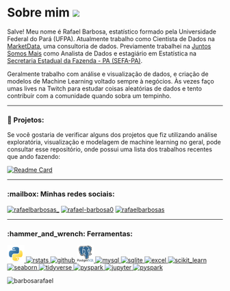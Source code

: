 # Sobre mim <img src="https://raw.githubusercontent.com/MartinHeinz/MartinHeinz/master/wave.gif" width="30px">

Salve! Meu nome é Rafael Barbosa, estatístico formado pela Universidade Federal do Pará (UFPA). Atualmente trabalho como Cientista de Dados na [MarketData](https://www.marketdata.com.br/), uma consultoria de dados. Previamente trabalhei na [Juntos Somos Mais](https://www.juntossomosmais.com.br/home/institucional) como Analista de Dados e estagiário em Estatística na [Secretaria Estadual da Fazenda - PA (SEFA-PA)](http://www.sefa.pa.gov.br/institucional). 

Geralmente trabalho com análise e visualização de dados, e criação de modelos de Machine Learning voltado sempre à negócios. Às vezes faço umas lives na Twitch para estudar coisas aleatórias de dados e tento contribuir com a comunidade quando sobra um tempinho. 

--- 

<h3 align="left"> 🔭 Projetos: </h3>

Se você gostaria de verificar alguns dos projetos que fiz utilizando análise exploratória, visualização e modelagem de machine learning no geral, pode consultar esse repositório, onde possui uma lista dos trabalhos recentes que ando fazendo:

[![Readme Card](https://github-readme-stats.vercel.app/api/pin/?username=barbosarafael&repo=Projects)](https://github.com/barbosarafael/Projects)


---


<h3 align="left"> :mailbox: Minhas redes sociais: </h3>
<p align="left">
<a href="https://twitter.com/rafaelbarbosas_" target="blank"><img align="center" src="https://raw.githubusercontent.com/rahuldkjain/github-profile-readme-generator/master/src/images/icons/Social/twitter.svg" alt="rafaelbarbosas_" height="30" width="40" /></a>
<a href="https://linkedin.com/in/rafael-barbosa0" target="blank"><img align="center" src="https://raw.githubusercontent.com/rahuldkjain/github-profile-readme-generator/master/src/images/icons/Social/linked-in-alt.svg" alt="rafael-barbosa0" height="30" width="40" /></a>
<a href="https://www.twitch.tv/rafaelbarbosas" target="blank"><img align="center" src="https://www.vectorlogo.zone/logos/twitch/twitch-official.svg" alt="rafaelbarbosas" height="30" width="40" /></a>
</p>

---



<h3 align="left"> :hammer_and_wrench: Ferramentas:</h3>
<p align="left"> 

<a href="https://www.python.org" target="_blank" rel="noreferrer"> <img src="https://raw.githubusercontent.com/devicons/devicon/master/icons/python/python-original.svg" alt="python" width="40" height="40"/> </a> 
<a href="https://www.r-project.org/" target="_blank" rel="noreferrer"> <img src="https://cdn.jsdelivr.net/gh/devicons/devicon/icons/rstudio/rstudio-original.svg" alt="rstats" width="40" height="40"/> </a> 
<a href="https://github.com/" target="_blank" rel="noreferrer"> <img src="https://cdn.jsdelivr.net/gh/devicons/devicon/icons/github/github-original.svg" alt="github" width="40" height="40"/> </a> 
<a href="https://www.postgresql.org" target="_blank" rel="noreferrer"> <img src="https://raw.githubusercontent.com/devicons/devicon/master/icons/postgresql/postgresql-original-wordmark.svg" alt="postgresql" width="40" height="40"/> </a>
<a href="https://www.mysql.com/" target="_blank" rel="noreferrer"> <img src="https://cdn.jsdelivr.net/gh/devicons/devicon/icons/mysql/mysql-original.svg" alt="mysql" width="40" height="40"/> </a>
<a href="https://www.sqlite.org/index.html" target="_blank" rel="noreferrer"> <img src="https://cdn.jsdelivr.net/gh/devicons/devicon/icons/sqlite/sqlite-original.svg" alt="sqlite" width="40" height="40"/> </a>
<a href="https://chrome.google.com/webstore/detail/excel-online/iljnkagajgfdmfnnidjijobijlfjfgnb?hl=pt" target="_blank" rel="noreferrer"> <img src="https://upload.wikimedia.org/wikipedia/commons/thumb/3/34/Microsoft_Office_Excel_%282019%E2%80%93present%29.svg/1101px-Microsoft_Office_Excel_%282019%E2%80%93present%29.svg.png" alt="excel" width="40" height="40"/> </a>
<a href="https://scikit-learn.org/" target="_blank" rel="noreferrer"> <img src="https://upload.wikimedia.org/wikipedia/commons/0/05/Scikit_learn_logo_small.svg" alt="scikit_learn" width="40" height="40"/> </a> <a href="https://seaborn.pydata.org/" target="_blank" rel="noreferrer"> <img src="https://seaborn.pydata.org/_images/logo-mark-lightbg.svg" alt="seaborn" width="40" height="40"/> </a> 
<a href="https://www.tidyverse.org/" target="_blank" rel="noreferrer"> <img src="https://tidyverse.tidyverse.org/articles/tidyverse-logo.png" alt="tidyverse" width="40" height="40"/> </a> 
<a href="https://spark.apache.org/docs/latest/api/python/" target="_blank" rel="noreferrer"> <img src="https://miro.medium.com/max/800/1*nPcdyVwgcuEZiEZiRqApug.jpeg" alt="pyspark" width="40" height="40"/> </a> 
<a href="https://jupyter.org/" target="_blank" rel="noreferrer"> <img src="https://cdn.jsdelivr.net/gh/devicons/devicon/icons/jupyter/jupyter-original-wordmark.svg" alt="jupyter" width="40" height="40"/> </a> 
<a href="https://ubuntu.com/download" target="_blank" rel="noreferrer"> <img src="https://cdn.jsdelivr.net/gh/devicons/devicon/icons/ubuntu/ubuntu-plain-wordmark.svg" alt="pyspark" width="40" height="40"/> </a> 

</p>
<p><img align="left" src="https://github-readme-stats.vercel.app/api/top-langs?username=barbosarafael&show_icons=true&locale=en&layout=compact" alt="barbosarafael" /></p>

